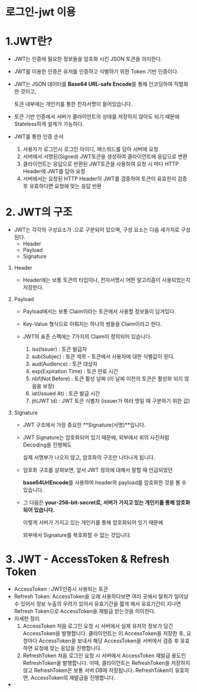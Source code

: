 # 로그인-jwt 이용

# 1.JWT란?

- JWT는 인증에 필요한 정보들을 암호화 시킨 JSON 토큰을 의미한다.
- JWT를 이용한 인증은 유저를 인증하고 식별하기 위한 Token 기반 인증이다.
- JWT는 JSON 데이터를 **Base64 URL-safe Encode**를 통해 인코딩하여 직렬화한 것이고,
    
    토큰 내부에는 개인키를 통한 전자서명이 들어있습니다.
    
- 토큰 기반 인증에서 서버가 클라이언트의 상태를 저장하지 않아도 되기 때문에 Stateless하게 설계가 가능하다.
- JWT를 통한 인증 순서
    1. 사용자가 로그인시 로그인 아이디, 패스워드를 담아 서버에 요청
    2. 서버에서 서명된(Signed) JWT토큰을 생성하여 클라이언트에 응답으로 변환
    3. 클라이언트는 응답으로 반환된 JWT토큰을 사용하여 요청 시 마다 HTTP Header에 JWT를 담아 요청
    4. 서버에서는 요청된 HTTP Header의 JWT를 검증하여 토큰이 유효한지 검증 후 유효하다면 요청에 맞는 응답 반환
    

# 2. JWT의 구조

- JWT는 각각의 구성요소가 .으로 구분되어 있으며, 구성 요소는 다음 세가지로 구성된다.
    - Header
    - Payload
    - Signature

1. Header
    - Header에는 보통 토큰의 타입이나, 전자서명시 어떤 알고리즘이 사용되었는지 저장한다.
2. Payload
    - Payload에서는 보통 Claim이라는 토큰에서 사용할 정보들이 담겨있다.
    - Key-Value 형식으로 이뤄지는 하나의 쌍들을 Claim이라고 한다.
    - JWT의 표준 스펙에는 7가지의 Claim이 정의되어 있습니다.
        
        1. iss(Issuer) : 토큰 발급자
        2. sub(Subjec) : 토큰 제목 - 토큰에서 사용자에 대한 식별값이 된다.
        3. aud(Audience) : 토큰 대상자
        4. exp(Expiration Time) : 토큰 만료 시간
        5. nbf(Not Before) : 토큰 활성 날짜 (이 날짜 이전의 토큰은 활성화 되지 않음을 보장)
        6. iat(Issued At) : 토큰 발급 시간
        7. jti(JWT Id) : JWT 토큰 식별자 (issuer가 여러 명일 때 구분하기 위한 값)
        
3. Signature
    - JWT 구조에서 가장 중요한 **Signature(서명)**입니다.
    - JWT Signature는 암호화되어 있기 때문에, 외부에서 위의 사진처럼 Decoding을 진행해도
        
        실제 서명부가 나오지 않고, 암호화의 구조만 나타나게 됩니다.
        
    - 암호화 구조를 살펴보면, 앞서 JWT 정의에 대해서 말할 때 언급되었던
        
        **base64UrlEncode**를 사용하여 header와 payload를 암호화한 것을 볼 수 있습니다.
        
    - 그 다음은 **your-256-bit-secret로, 서버가 가지고 있는 개인키를 통해 암호화되어 있습니다.**
        
        이렇게 서버가 가지고 있는 개인키를 통해 암호화되어 있기 때문에
        
        외부에서 Signature를 복호화할 수 없는 것입니다.
        

# 3. JWT - AccessToken & Refresh Token

- AccessToken : JWT인증시 사용되는 토큰
- Refresh Token: AccessToken을 오래 사용하다보면 여러 곳에서 탈취가 일어날수 있어서 정보 누출의 우려가 있어서 유효기간을 짧게 해서 유효기간이 지나면 Refresh Token으로 AccessToken을 재발급 받는것을 의미한다.
- 자세한 정리
    1. AccessToken
    처음 로그인 요청 시 서버에서 실제 유저의 정보가 담긴 AccessToken을 발행합니다.
    클라이언트는 이 AccessToken을 저장한 후, 요청마다 AccessToken을 보내서
    해당 AccessToken을 서버에서 검증 후 유효하면 요청에 맞는 응답을 진행합니다.
    2. RefreshToken
    처음 로그인 요청 시 서버에서 AccessToken 재발급 용도인 RefreshToken을 발행합니다.
    이때, 클라이언트는 RefreshToken을 저장하지 않고 RefreshToken은 보통 서버 DB에 저장됩니다.
    RefreshToken이 유효하면, AccessToken의 재발급을 진행합니다.
-
